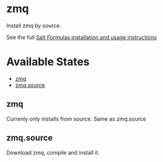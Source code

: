 zmq
===

Install zmq by source.

See the full
[Salt Formulas installation and usage instructions](http://docs.saltstack.com/en/latest/topics/development/conventions/formulas.html)


# Available States

- [zmq](#zmq)
- [zmq.source](#zmq-source)


## zmq

Currenly only installs from source.  Same as zmq.source

## zmq.source

Download zmq, compile and install it.


